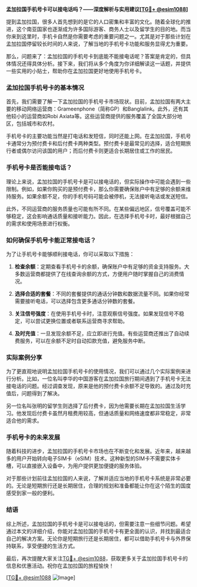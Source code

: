 **孟加拉国手机号卡可以接电话吗？——深度解析与实用建议[[TG💪+ @esim1088](https://t.me/s/esim1088)]**

提到孟加拉国，很多人首先想到的是它的人口密集和丰富的文化。随着全球化的推进，这个南亚国家也逐渐成为许多国际游客、商务人士以及留学生的目的地。而当你来到这里时，手机卡自然是你需要考虑的重要问题之一。尤其是对于那些计划在孟加拉国停留较长时间的人来说，了解当地的手机号卡功能和服务显得尤为重要。

那么，问题来了：孟加拉国的手机号卡到底能不能接电话呢？答案是肯定的，但具体情况还得具体分析。接下来，我们将从多个角度为你详细解读这一话题，并提供一些实用的小贴士，帮助你在孟加拉国更好地使用手机号卡。

### 孟加拉国手机号卡的基本情况

首先，我们需要了解一下孟加拉国的手机号卡市场现状。目前，孟加拉国有两大主要的移动网络运营商：Grameenphone（简称GP）和Banglalink。此外，还有其他较小的运营商如Robi Axiata等。这些运营商提供的服务覆盖了全国大部分地区，包括城市和农村。

手机号卡的主要功能当然是打电话和发短信，同时还能上网。在孟加拉国，手机号卡通常分为预付费卡和后付费卡两种类型。预付费卡是最常见的选择，适合短期旅行者或偶尔访问该国的用户；而后付费卡则更适合长期居住或工作的居民。

### 手机号卡是否能接电话？

理论上来说，孟加拉国的手机号卡是可以接电话的，但实际操作中可能会遇到一些限制。例如，如果你购买的是预付费卡，那么你需要确保账户中有足够的余额来维持服务。如果余额不足，你的手机号码可能会被停机，无法接听电话或发送短信。

此外，不同运营商的服务质量也可能有所不同。在某些偏远地区，信号覆盖可能不够稳定，这会影响通话质量和接听能力。因此，在选择手机号卡时，最好根据自己的需求和使用场景进行权衡。

### 如何确保手机号卡能正常接电话？

为了让手机号卡能够顺利接电话，你可以采取以下措施：

1. **检查余额**：定期查看手机号卡的余额，确保账户中有足够的资金支持服务。大多数运营商都提供了在线查询余额的方式，方便用户随时掌握自己的消费情况。

2. **选择合适的套餐**：不同的套餐提供的通话分钟数和数据流量不同。如果你经常需要接听电话，可以选择包含更多通话分钟数的套餐。

3. **关注信号强度**：在使用手机号卡时，注意观察信号强度。如果发现信号不稳定，可以尝试更换位置或者联系运营商寻求帮助。

4. **及时充值**：一旦发现余额不足，应立即进行充值。有些运营商还推出了自动续费服务，可以在余额不足时自动扣款充值，避免服务中断。

### 实际案例分享

为了更直观地说明孟加拉国手机号卡的使用情况，我们可以通过几个实际案例来进行分析。比如，一位名叫李华的中国游客在孟加拉国旅行期间遇到了手机号卡无法接电话的问题。经过调查发现，原来是他的预付费卡余额不足导致的。通过及时充值后，问题得到了解决。

另一位名叫张明的留学生则选择了后付费卡，因为他需要长期在孟加拉国生活学习。他发现后付费卡虽然月租费用较高，但通话质量和网络速度都非常稳定，非常适合他的需求。

### 手机号卡的未来发展

随着科技的进步，孟加拉国的手机号卡市场也在不断变化和发展。近年来，越来越多的用户开始转向电子SIM卡（eSIM）技术。这种新型的SIM卡不需要实体卡槽，可以直接嵌入设备中，为用户提供更加便捷的服务体验。

对于那些计划前往孟加拉国的人来说，了解并适应当地的手机号卡系统是非常必要的。无论是短期旅行还是长期居住，合理的规划和准备都能让你在这个陌生的国度感受到家一般的便利。

### 结语

综上所述，孟加拉国的手机号卡是可以接电话的，但需要注意一些细节问题。希望通过本文的详细介绍，你能对孟加拉国的手机号卡有更全面的认识，并找到最适合自己的解决方案。无论你是短期旅行还是长期居住，都可以借助手机号卡与外界保持联系，享受便捷的生活方式。

最后，再次提醒大家关注[TG💪+ @esim1088](https://t.me/s/esim1088)，获取更多关于孟加拉国手机号卡的信息和优惠活动。祝你在孟加拉国的旅程愉快！

[[TG💪+ @esim1088](https://t.me/s/esim1088) ![Image](https://i.postimg.cc/4NQfJmqS/Snipaste-2025-05-13-00-14-12.png)]